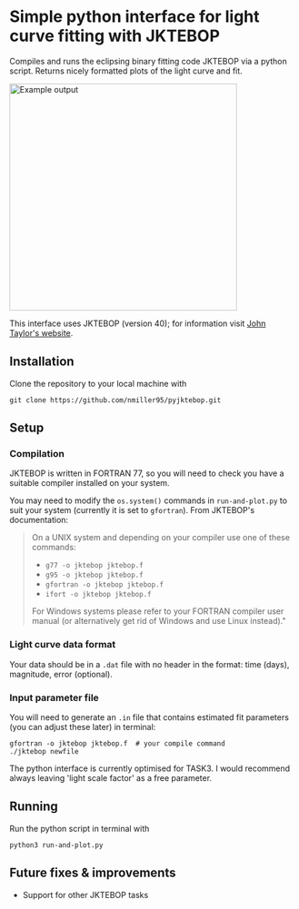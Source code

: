 # Simple python interface for light curve fitting with JKTEBOP

Compiles and runs the eclipsing binary fitting code JKTEBOP via a python script. Returns nicely formatted plots of the light curve and fit.

<img src="https://nikkehmiller.files.wordpress.com/2021/02/example-eclipses.png" alt="Example output" width="400"/>

This interface uses JKTEBOP (version 40); for information visit [John Taylor's website](http://www.astro.keele.ac.uk/~jkt/codes/jktebop.html).

Installation
------------

Clone the repository to your local machine with
```
git clone https://github.com/nmiller95/pyjktebop.git
```

Setup
-----

### Compilation

JKTEBOP is written in FORTRAN 77, so you will need to check you have a suitable compiler installed on your system.

You may need to modify the `os.system()` commands in `run-and-plot.py` to suit your system (currently it is set to `gfortran`). From JKTEBOP's documentation:

> On a UNIX system and depending on your compiler use one of these commands:
> * `g77 -o jktebop jktebop.f`
> * `g95 -o jktebop jktebop.f`
> * `gfortran -o jktebop jktebop.f`
> * `ifort -o jktebop jktebop.f`
>
> For Windows systems please refer to your FORTRAN compiler user manual (or alternatively get rid of Windows and use Linux instead)."

### Light curve data format

Your data should be in a `.dat` file with no header in the format: time (days), magnitude, error (optional).

### Input parameter file

You will need to generate an `.in` file that contains estimated fit parameters (you can adjust these later) in terminal: 
```
gfortran -o jktebop jktebop.f  # your compile command
./jktebop newfile
```
The python interface is currently optimised for TASK3. I would recommend always leaving 'light scale factor' as a free parameter.

Running
-------

Run the python script in terminal with
```
python3 run-and-plot.py
```

Future fixes & improvements
---------------------------
 
* Support for other JKTEBOP tasks
